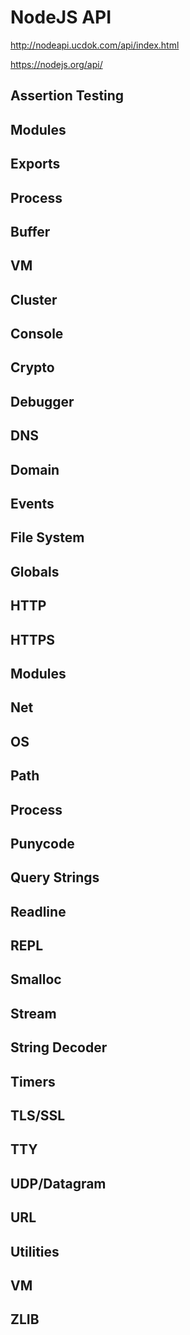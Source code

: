 # NodeJS API


http://nodeapi.ucdok.com/api/index.html

https://nodejs.org/api/



## Assertion Testing
## Modules
## Exports
## Process
## Buffer
## VM
## Cluster
## Console
## Crypto
## Debugger
## DNS
## Domain
## Events
## File System
## Globals
## HTTP
## HTTPS
## Modules
## Net
## OS
## Path
## Process
## Punycode
## Query Strings
## Readline
## REPL
## Smalloc
## Stream
## String Decoder
## Timers
## TLS/SSL
## TTY
## UDP/Datagram
## URL
## Utilities
## VM
## ZLIB
